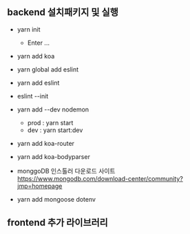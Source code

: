 ## backend 설치패키지 및 실행
* yarn init
  * Enter ...

* yarn add koa

* yarn global add eslint
* yarn add eslint
* eslint --init

* yarn add --dev nodemon
  * prod : yarn start
  * dev : yarn start:dev

* yarn add koa-router

* yarn add koa-bodyparser



* monggoDB 인스톨러 다운로드 사이트
https://www.mongodb.com/download-center/community?jmp=homepage

* yarn add mongoose dotenv

## frontend 추가 라이브러리
